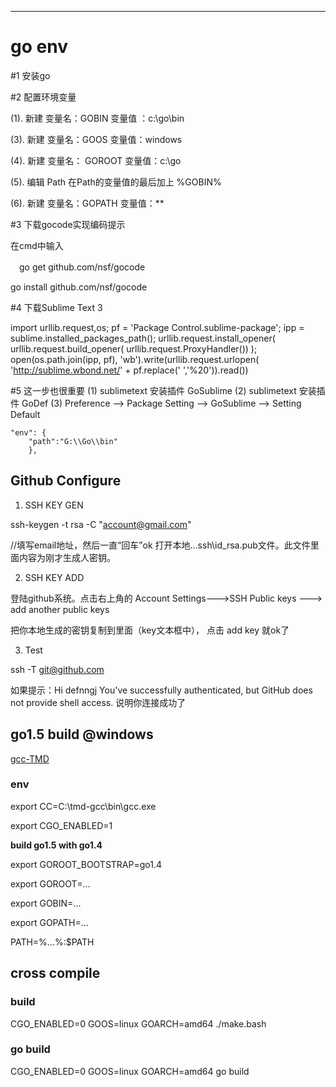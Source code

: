 -------------
# go env

#1 安装go

 

#2 配置环境变量

(1). 新建 变量名：GOBIN 变量值 ：c:\go\bin

(3). 新建 变量名：GOOS 变量值：windows

(4). 新建 变量名： GOROOT 变量值：c:\go

(5). 编辑 Path 在Path的变量值的最后加上 %GOBIN%

(6).  新建 变量名：GOPATH 变量值：**

 

#3 下载gocode实现编码提示

在cmd中输入

　go get github.com/nsf/gocode

  go install github.com/nsf/gocode

#4 下载Sublime Text 3

import urllib.request,os; pf = 'Package Control.sublime-package'; ipp = sublime.installed_packages_path(); urllib.request.install_opener( urllib.request.build_opener( urllib.request.ProxyHandler()) ); open(os.path.join(ipp, pf), 'wb').write(urllib.request.urlopen( 'http://sublime.wbond.net/' + pf.replace(' ','%20')).read())

#5 这一步也很重要
(1) sublimetext 安装插件 GoSublime
(2) sublimetext 安装插件 GoDef
(3) Preference --> Package Setting --> GoSublime --> Setting Default
	
	"env": {
		"path":"G:\\Go\\bin"
		},

##	Github Configure

1.	SSH KEY GEN

ssh-keygen -t rsa -C "account@gmail.com"

//填写email地址，然后一直“回车”ok
打开本地..\.ssh\id_rsa.pub文件。此文件里面内容为刚才生成人密钥。

2. 	SSH KEY ADD

登陆github系统。点击右上角的 Account Settings--->SSH Public keys ---> add another public keys

把你本地生成的密钥复制到里面（key文本框中）， 点击 add key 就ok了

3.	Test

ssh -T git@github.com

如果提示：Hi defnngj You've successfully authenticated, but GitHub does not provide shell access. 说明你连接成功了



##	go1.5 build @windows

[gcc-TMD](http://sourceforge.net/projects/tdm-gcc/)

### env

export CC=C:\tmd-gcc\bin\gcc.exe

export CGO_ENABLED=1

__build go1.5 with go1.4__

export GOROOT_BOOTSTRAP=go1.4

export GOROOT=...

export GOBIN=...

export GOPATH=...

PATH=%...%:$PATH

##	cross compile

###	build

CGO_ENABLED=0 GOOS=linux GOARCH=amd64 ./make.bash

### go build

CGO_ENABLED=0 GOOS=linux GOARCH=amd64 go build
